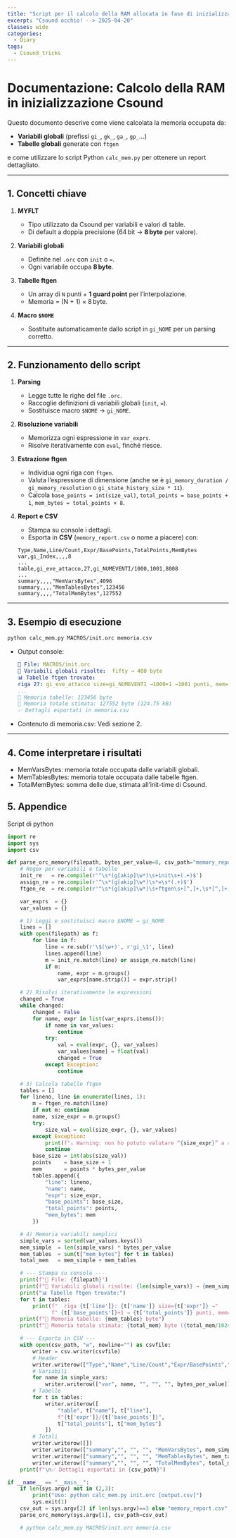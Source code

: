 ```yaml
---
title: "Script per il calcolo della RAM allocata in fase di inizializzazione su csound"
excerpt: "Csound occhio! --> 2025-04-20"
classes: wide
categories:
  - Diary
tags:
  - Csound_tricks
---
```


# Documentazione: Calcolo della RAM in inizializzazione Csound

Questo documento descrive come viene calcolata la memoria occupata da:

- **Variabili globali** (prefissi `gi_`, `gk_`, `ga_`, `gp_`…)  
- **Tabelle globali** generate con `ftgen`  

e come utilizzare lo script Python `calc_mem.py` per ottenere un report dettagliato.

---

## 1. Concetti chiave

1. **MYFLT**  
   - Tipo utilizzato da Csound per variabili e valori di table.  
   - Di default a doppia precisione (64 bit → **8 byte** per valore).

2. **Variabili globali**  
   - Definite nel `.orc` con `init` o `=`.  
   - Ogni variabile occupa **8 byte**.

3. **Tabelle ftgen**  
   - Un array di `N` punti + **1 guard point** per l’interpolazione.  
   - Memoria = (N + 1) × 8 byte.

4. **Macro `$NOME`**  
   - Sostituite automaticamente dallo script in `gi_NOME` per un parsing corretto.

---

## 2. Funzionamento dello script

1. **Parsing**  
   - Legge tutte le righe del file `.orc`.  
   - Raccoglie definizioni di variabili globali (`init`, `=`).  
   - Sostituisce macro `$NOME` → `gi_NOME`.  

2. **Risoluzione variabili**  
   - Memorizza ogni espressione in `var_exprs`.  
   - Risolve iterativamente con `eval`, finché riesce.

3. **Estrazione ftgen**  
   - Individua ogni riga con `ftgen`.  
   - Valuta l’espressione di dimensione (anche se è `gi_memory_duration / gi_memory_resolution` o `gi_state_history_size * 11`).  
   - Calcola `base_points = int(size_val)`, `total_points = base_points + 1`, `mem_bytes = total_points × 8`.

4. **Report e CSV**  
   - Stampa su console i dettagli.  
   - Esporta in **CSV** (`memory_report.csv` o nome a piacere) con:
   ```csv
   Type,Name,Line/Count,Expr/BasePoints,TotalPoints,MemBytes
   var,gi_Index,,,,8
   ...
   table,gi_eve_attacco,27,gi_NUMEVENTI/1000,1001,8008
   ...
   summary,,,,"MemVarsBytes",4096
   summary,,,,"MemTablesBytes",123456
   summary,,,,"TotalMemBytes",127552
    ```
---
## 3. Esempio di esecuzione

```bash
python calc_mem.py MACROS/init.orc memoria.csv
```

  - Output console:
    ```yaml
    📄 File: MACROS/init.orc
    🔢 Variabili globali risolte:  fifty → 400 byte
    📊 Tabelle ftgen trovate:
    riga 27: gi_eve_attacco size=gi_NUMEVENTI →1000+1 →1001 punti, mem=8008 byte
    ...
    🧠 Memoria tabelle: 123456 byte
    🧮 Memoria totale stimata: 127552 byte (124.75 kB)
    ✅ Dettagli esportati in memoria.csv
    ```
  - Contenuto di memoria.csv:
    Vedi sezione 2.
---
## 4. Come interpretare i risultati

  - MemVarsBytes: memoria totale occupata dalle variabili globali.
  - MemTablesBytes: memoria totale occupata dalle tabelle ftgen.
  - TotalMemBytes: somma delle due, stimata all’init-time di Csound.

## 5. Appendice
Script di python
```python
import re
import sys
import csv

def parse_orc_memory(filepath, bytes_per_value=8, csv_path="memory_report.csv"):
    # Regex per variabili e tabelle
    init_re   = re.compile(r'^\s*(g[akip]\w*)\s+init\s+(.+)$')
    assign_re = re.compile(r'^\s*(g[akip]\w*)\s*=\s*(.+)$')
    ftgen_re  = re.compile(r'^\s*(g[akip]\w*)\s+ftgen\s+[^,]+,\s*[^,]+,\s*([^,]+)')

    var_exprs  = {}
    var_values = {}

    # 1) Leggi e sostituisci macro $NOME → gi_NOME
    lines = []
    with open(filepath) as f:
        for line in f:
            line = re.sub(r'\$(\w+)', r'gi_\1', line)
            lines.append(line)
            m = init_re.match(line) or assign_re.match(line)
            if m:
                name, expr = m.groups()
                var_exprs[name.strip()] = expr.strip()

    # 2) Risolvi iterativamente le espressioni
    changed = True
    while changed:
        changed = False
        for name, expr in list(var_exprs.items()):
            if name in var_values:
                continue
            try:
                val = eval(expr, {}, var_values)
                var_values[name] = float(val)
                changed = True
            except Exception:
                continue

    # 3) Calcola tabelle ftgen
    tables = []
    for lineno, line in enumerate(lines, 1):
        m = ftgen_re.match(line)
        if not m: continue
        name, size_expr = m.groups()
        try:
            size_val = eval(size_expr, {}, var_values)
        except Exception:
            print(f"⚠️ Warning: non ho potuto valutare “{size_expr}” a riga {lineno}")
            continue
        base_size = int(abs(size_val))
        points    = base_size + 1
        mem       = points * bytes_per_value
        tables.append({
            "line": lineno,
            "name": name,
            "expr": size_expr,
            "base_points": base_size,
            "total_points": points,
            "mem_bytes": mem
        })

    # 4) Memoria variabili semplici
    simple_vars = sorted(var_values.keys())
    mem_simple  = len(simple_vars) * bytes_per_value
    mem_tables  = sum(t["mem_bytes"] for t in tables)
    total_mem   = mem_simple + mem_tables

    # --- Stampa su console ---
    print(f"📄 File: {filepath}")
    print(f"🔢 Variabili globali risolte: {len(simple_vars)} → {mem_simple} byte")
    print("📊 Tabelle ftgen trovate:")
    for t in tables:
        print(f"  riga {t['line']}: {t['name']} size={t['expr']} →"
              f" {t['base_points']}+1 → {t['total_points']} punti, mem={t['mem_bytes']} byte")
    print(f"🧠 Memoria tabelle: {mem_tables} byte")
    print(f"🧮 Memoria totale stimata: {total_mem} byte ({total_mem/1024:.2f} kB)")

    # --- Esporta in CSV ---
    with open(csv_path, "w", newline="") as csvfile:
        writer = csv.writer(csvfile)
        # Header
        writer.writerow(["Type","Name","Line/Count","Expr/BasePoints","TotalPoints","MemBytes"])
        # Variabili
        for name in simple_vars:
            writer.writerow(["var", name, "", "", "", bytes_per_value])
        # Tabelle
        for t in tables:
            writer.writerow([
                "table", t["name"], t["line"],
                f"{t['expr']}/{t['base_points']}",
                t["total_points"], t["mem_bytes"]
            ])
        # Totali
        writer.writerow([])
        writer.writerow(["summary","", "", "", "MemVarsBytes", mem_simple])
        writer.writerow(["summary","", "", "", "MemTablesBytes", mem_tables])
        writer.writerow(["summary","", "", "", "TotalMemBytes", total_mem])
    print(f"\n✅ Dettagli esportati in {csv_path}")

if __name__ == "__main__":
    if len(sys.argv) not in (2,3):
        print("Uso: python calc_mem.py init.orc [output.csv]")
        sys.exit(1)
    csv_out = sys.argv[2] if len(sys.argv)==3 else "memory_report.csv"
    parse_orc_memory(sys.argv[1], csv_path=csv_out)

    # python calc_mem.py MACROS/init.orc memoria.csv
```

